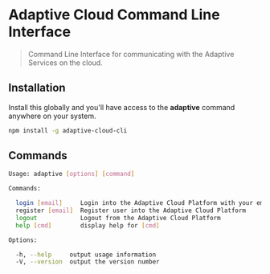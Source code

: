# Adaptive Cloud Command Line Interface

> Command Line Interface for communicating with the Adaptive Services on the cloud.

## Installation

Install this globally and you'll have access to the **adaptive** command anywhere on your system.

``` bash
npm install -g adaptive-cloud-cli
```

## Commands

``` bash
Usage: adaptive [options] [command]

Commands:

  login [email]     Login into the Adaptive Cloud Platform with your email
  register [email]  Register user into the Adaptive Cloud Platform
  logout            Logout from the Adaptive Cloud Platform
  help [cmd]        display help for [cmd]

Options:

  -h, --help     output usage information
  -V, --version  output the version number
```
